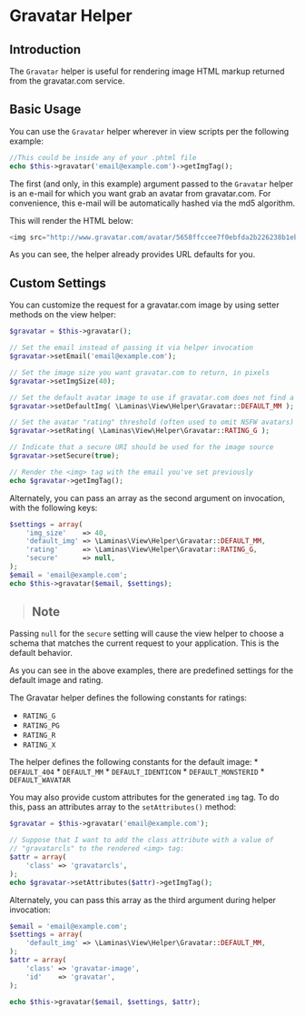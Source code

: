 # Gravatar Helper

## Introduction

The `Gravatar` helper is useful for rendering image HTML markup returned from the gravatar.com
service.

## Basic Usage

You can use the `Gravatar` helper wherever in view scripts per the following example:

```php
//This could be inside any of your .phtml file
echo $this->gravatar('email@example.com')->getImgTag();
```

The first (and only, in this example) argument passed to the `Gravatar` helper is an e-mail for
which you want grab an avatar from gravatar.com. For convenience, this e-mail will be automatically
hashed via the md5 algorithm.

This will render the HTML below:

```php
<img src="http://www.gravatar.com/avatar/5658ffccee7f0ebfda2b226238b1eb6e?s=80&d=mm&r=g">
```

As you can see, the helper already provides URL defaults for you.

## Custom Settings

You can customize the request for a gravatar.com image by using setter methods on the view helper:

```php
$gravatar = $this->gravatar();

// Set the email instead of passing it via helper invocation
$gravatar->setEmail('email@example.com');

// Set the image size you want gravatar.com to return, in pixels
$gravatar->setImgSize(40);

// Set the default avatar image to use if gravatar.com does not find a match
$gravatar->setDefaultImg( \Laminas\View\Helper\Gravatar::DEFAULT_MM );

// Set the avatar "rating" threshold (often used to omit NSFW avatars)
$gravatar->setRating( \Laminas\View\Helper\Gravatar::RATING_G );

// Indicate that a secure URI should be used for the image source
$gravatar->setSecure(true);

// Render the <img> tag with the email you've set previously
echo $gravatar->getImgTag();
```

Alternately, you can pass an array as the second argument on invocation, with the following keys:

```php
$settings = array(
    'img_size'    => 40,
    'default_img' => \Laminas\View\Helper\Gravatar::DEFAULT_MM,
    'rating'      => \Laminas\View\Helper\Gravatar::RATING_G,
    'secure'      => null,
);
$email = 'email@example.com';
echo $this->gravatar($email, $settings);
```

> ## Note
Passing `null` for the `secure` setting will cause the view helper to choose a schema that matches
the current request to your application. This is the default behavior.

As you can see in the above examples, there are predefined settings for the default image and
rating.

The Gravatar helper defines the following constants for ratings:

- `RATING_G`
- `RATING_PG`
- `RATING_R`
- `RATING_X`

The helper defines the following constants for the default image: \* `DEFAULT_404` \* `DEFAULT_MM`
\* `DEFAULT_IDENTICON` \* `DEFAULT_MONSTERID` \* `DEFAULT_WAVATAR`

You may also provide custom attributes for the generated `img` tag. To do this, pass an attributes
array to the `setAttributes()` method:

```php
$gravatar = $this->gravatar('email@example.com');

// Suppose that I want to add the class attribute with a value of
// "gravatarcls" to the rendered <img> tag:
$attr = array(
    'class' => 'gravatarcls',
);
echo $gravatar->setAttributes($attr)->getImgTag(); 
```

Alternately, you can pass this array as the third argument during helper invocation:

```php
$email = 'email@example.com';
$settings = array(
    'default_img' => \Laminas\View\Helper\Gravatar::DEFAULT_MM,
);
$attr = array(
    'class' => 'gravatar-image',
    'id'    => 'gravatar',
);

echo $this->gravatar($email, $settings, $attr);
```
